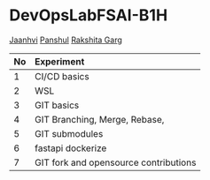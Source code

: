 # DevOpsLabFSAI-B1H
[Jaanhvi](./500101756/)
[Panshul](./500105400/)
[Rakshita Garg](./500106002/)

|No|Experiment|
|:----|:----|
|1| CI/CD basics|
|2| WSL |
|3| GIT basics|
|4| GIT Branching, Merge, Rebase,|
|5| GIT submodules |
|6| fastapi dockerize |
|7| GIT fork and opensource contributions|
